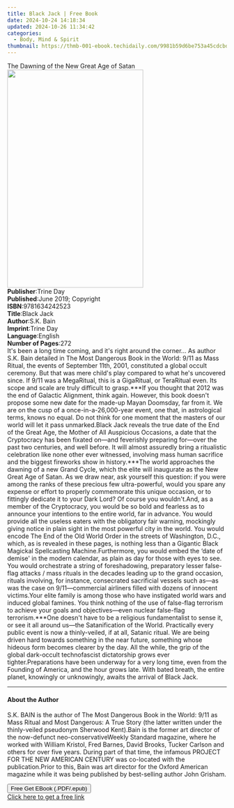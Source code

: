 ```yaml
---
title: Black Jack | Free Book
date: 2024-10-24 14:18:34
updated: 2024-10-26 11:34:42
categories:
  - Body, Mind & Spirit
thumbnail: https://thmb-001-ebook.techidaily.com/9981b59d6be753a45cdcbdc9a66067fd31565aa08d11edb23c861a37771a764d.jpg
---
```

<main id="book-container">
  <div class="flex flex-col">
    <div class="book-brief flex-1 py-6 px-4 sm:p-6 md:py-10 md:px-8">
      <!-- brief-->
      <div class="book-brief-main">
        The Dawning of the New Great Age of Satan
      </div>
    </div>
    <div
      class="book-meta-info flex-1 grid gap-4 col-start-1 col-end-3 row-start-1 sm:mb-6 sm:grid-cols-4 lg:gap-6 lg:col-start-2 lg:row-end-6 lg:row-span-6 lg:mb-0"
    >
      <div
        class="book-meta-info-left place-content-center mt-4 p-4 text-sm leading-6 col-start-2 col-span-2 dark:text-slate-400"
      >
        <img
          class="w-full h-500 object-cover rounded-lg sm:h-255 sm:col-span-2 lg:col-span-full"
          src="https://img-001-ebook.techidaily.com/6a3047776fe235fd7bfe7d493d99b3a068a4e1ca1c3c56f25593dda6521c3231.jpg"
          alt=""
          width="312"
          height="500"
        />
      </div>
      <div
        class="book-meta-info-right mt-2 col-start-1 row-start-2 col-span-3 self-center"
      >
        <!-- meta data  -->
        <div class="flex flex-col px-4 md:px-8">
          <div class="flex-1">
            <strong>Publisher</strong>:<span class="px-2">Trine Day</span>
          </div>
          <div class="flex-1">
            <strong>Published</strong>:<span class="px-2"
              >June 2019; Copyright</span
            >
          </div>
          <div class="flex-1">
            <strong>ISBN</strong>:<span class="px-2">9781634242523</span>
          </div>
          <div class="flex-1">
            <strong>Title</strong>:<span class="px-2">Black Jack</span>
          </div>
          <div class="flex-1">
            <strong>Author</strong>:<span class="px-2">S.K. Bain</span>
          </div>
          <div class="flex-1">
            <strong>Imprint</strong>:<span class="px-2">Trine Day</span>
          </div>
          <div class="flex-1">
            <strong>Language</strong>:<span class="px-2">English</span>
          </div>
          <div class="flex-1">
            <strong>Number of Pages</strong>:<span class="px-2">272</span>
          </div>
        </div>
      </div>
    </div>
    <div class="book-description flex-1 py-6 px-4 sm:p-6 md:py-10 md:px-8">
      <div class="book-description-main">
        <div accordion-content="" id="description">
          It's been a long time coming, and it's right around the corner... As
          author S.K. Bain detailed in The Most Dangerous Book in the World:
          9/11 as Mass Ritual, the events of September 11th, 2001, constituted a
          global occult ceremony. But that was mere child's play compared to
          what he's uncovered since. If 9/11 was a MegaRitual, this is a
          GigaRitual, or TeraRitual even. Its scope and scale are truly
          difficult to grasp.***If you thought that 2012 was the end of Galactic
          Alignment, think again. However, this book doesn't propose some new
          date for the made-up Mayan Doomsday, far from it. We are on the cusp
          of a once-in-a-26,000-year event, one that, in astrological terms,
          knows no equal. Do not think for one moment that the masters of our
          world will let it pass unmarked.Black Jack reveals the true date of
          the End of the Great Age, the Mother of All Auspicious Occasions, a
          date that the Cryptocracy has been fixated on—and feverishly preparing
          for—over the past two centuries, and well before. It will almost
          assuredly bring a ritualistic celebration like none other ever
          witnessed, involving mass human sacrifice and the biggest fireworks
          show in history.***The world approaches the dawning of a new Grand
          Cycle, which the elite will inaugurate as the New Great Age of Satan.
          As we draw near, ask yourself this question: if you were among the
          ranks of these precious few ultra-powerful, would you spare any
          expense or effort to properly commemorate this unique occasion, or to
          fittingly dedicate it to your Dark Lord? Of course you wouldn't.And,
          as a member of the Cryptocracy, you would be so bold and fearless as
          to announce your intentions to the entire world, far in advance. You
          would provide all the useless eaters with the obligatory fair warning,
          mockingly giving notice in plain sight in the most powerful city in
          the world. You would encode The End of the Old World Order in the
          streets of Washington, D.C., which, as is revealed in these pages, is
          nothing less than a Gigantic Black Magickal Spellcasting
          Machine.Furthermore, you would embed the ‘date of demise' in the
          modern calendar, as plain as day for those with eyes to see. You would
          orchestrate a string of foreshadowing, preparatory lesser false-flag
          attacks / mass rituals in the decades leading up to the grand
          occasion, rituals involving, for instance, consecrated sacrificial
          vessels such as—as was the case on 9/11—commercial airliners filled
          with dozens of innocent victims.Your elite family is among those who
          have instigated world wars and induced global famines. You think
          nothing of the use of false-flag terrorism to achieve your goals and
          objectives—even nuclear false-flag terrorism.***One doesn't have to be
          a religious fundamentalist to sense it, or see it all around us—the
          Satanification of the World. Practically every public event is now a
          thinly-veiled, if at all, Satanic ritual. We are being driven hard
          towards something in the near future, something whose hideous form
          becomes clearer by the day. All the while, the grip of the global
          dark-occult technofascist dictatorship grows ever tighter.Preparations
          have been underway for a very long time, even from the Founding of
          America, and the hour grows late. With bated breath, the entire
          planet, knowingly or unknowingly, awaits the arrival of Black Jack.
        </div>
        <div class="accordion-fader"></div>
      </div>
    </div>
    <div class="book-excerpts flex-1 py-6 px-4 sm:p-6 md:py-10 md:px-8">
      <!-- excerpts-->
      <div class="book-excerpts-main">
        <hr />
        <h4 class="placeholder placeholder-heading">
          <span>About the Author</span>
        </h4>
        <p>
          S.K. BAIN is the author of The Most Dangerous Book in the World: 9/11
          as Mass Ritual and Most Dangerous: A True Story (the latter written
          under the thinly-veiled pseudonym Sherwood Kent).Bain is the former
          art director of the now-defunct neo-conservativeWeekly Standard
          magazine, where he worked with William Kristol, Fred Barnes, David
          Brooks, Tucker Carlson and others for over five years. During part of
          that time, the infamous PROJECT FOR THE NEW AMERICAN CENTURY was
          co-located with the publication.Prior to this, Bain was art director
          for the Oxford American magazine while it was being published by
          best-selling author John Grisham.
        </p>
      </div>
    </div>
    <div
      class="book-about-author flex-1 py-6 px-4 sm:p-6 md:py-10 md:px-8"
    ></div>
    <div class="book-free-get flex-1 py-6 px-4 sm:p-6 md:py-10 md:px-8">
      <button
        id="btn-free-get"
        class="bg-blue-500 hover:bg-blue-700 text-white font-bold py-2 px-4 rounded"
      >
        Free Get EBook (.PDF/.epub)
      </button>
      <div id="countdown-display" class="px-2 text-lg mt-2"></div>
      <a
        id="free-link"
        class="hidden bg-blue-500 hover:bg-blue-700 text-white font-bold py-2 px-4 rounded"
        href="https://www.ebooks.com/en-us/book/209699287/black-jack/s-k-bain/"
        target="_blank"
        >Click here to get a free link</a
      >
    </div>
    <script>
      let countdownTime = 0;
      let countdownInterval = null;
      document
        .getElementById('btn-free-get')
        .addEventListener('click', startCountdown);
      function startCountdown() {
        countdownTime = new Date().getTime() + 60000 * 3;
        countdownInterval = setInterval(updateCountdown, 1000);
        document.getElementById('btn-free-get').disabled = true;
        document
          .getElementById('btn-free-get')
          .classList.add('bg-gray-500', 'cursor-not-allowed');
      }
      function updateCountdown() {
        let currentTime = new Date().getTime();
        let timeLeft = countdownTime - currentTime;
        let secondsLeft = Math.floor(timeLeft / 1000);
        document.getElementById('countdown-display').innerHTML =
          `Remaining time: ${secondsLeft} seconds.`;
        if (secondsLeft <= 0) {
          clearInterval(countdownInterval);
          document.getElementById('btn-free-get').classList.add('hidden');
          document.getElementById('free-link').classList.remove('hidden');
          document.getElementById('countdown-display').innerHTML = '';
        }
      }
    </script>
  </div>
</main>
